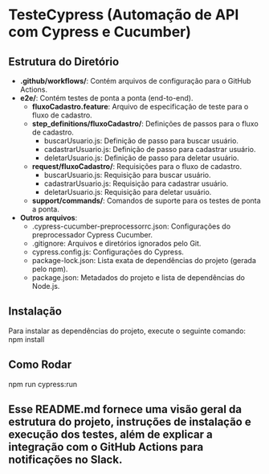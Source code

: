 # TesteCypress (Automação de API com Cypress e Cucumber)

## Estrutura do Diretório

- **.github/workflows/**: Contém arquivos de configuração para o GitHub Actions.
- **e2e/**: Contém testes de ponta a ponta (end-to-end).
  - **fluxoCadastro.feature**: Arquivo de especificação de teste para o fluxo de cadastro.
  - **step_definitions/fluxoCadastro/**: Definições de passos para o fluxo de cadastro.
    - buscarUsuario.js: Definição de passo para buscar usuário.
    - cadastrarUsuario.js: Definição de passo para cadastrar usuário.
    - deletarUsuario.js: Definição de passo para deletar usuário.
  - **request/fluxoCadastro/**: Requisições para o fluxo de cadastro.
    - buscarUsuario.js: Requisição para buscar usuário.
    - cadastrarUsuario.js: Requisição para cadastrar usuário.
    - deletarUsuario.js: Requisição para deletar usuário.
  - **support/commands/**: Comandos de suporte para os testes de ponta a ponta.
- **Outros arquivos**:
  - .cypress-cucumber-preprocessorrc.json: Configurações do preprocessador Cypress Cucumber.
  - .gitignore: Arquivos e diretórios ignorados pelo Git.
  - cypress.config.js: Configurações do Cypress.
  - package-lock.json: Lista exata de dependências do projeto (gerada pelo npm).
  - package.json: Metadados do projeto e lista de dependências do Node.js.

## Instalação

Para instalar as dependências do projeto, execute o seguinte comando: npm install

## Como Rodar

npm run cypress:run

## Esse README.md fornece uma visão geral da estrutura do projeto, instruções de instalação e execução dos testes, além de explicar a integração com o GitHub Actions para notificações no Slack.
